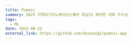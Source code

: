```yaml
---
title: Pumasi
summary: 2025 지역ICT이노베이션스퀘어 호남IS 해커톤 대회 우수상
tags:
  - ML
date: 2025-08-22
external_link: https://github.com/boseung2/pumasi-app
---
```

